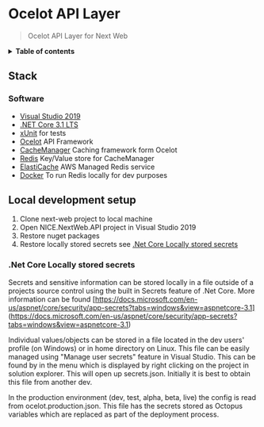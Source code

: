 # Ocelot API Layer

> Ocelot API Layer for Next Web

<details>
<summary><strong>Table of contents</strong></summary>
<!-- START doctoc -->

- [Ocelot API Layer](#ocelot-api-layer)
	- [Stack](#stack)
		- [Software](#software)
	- [Local development setup](#local-development-setup)
		- [.Net Core Locally stored secrets](#net-core-locally-stored-secrets)

<!-- END doctoc -->
</details>

## Stack

### Software

- [Visual Studio 2019](https://visualstudio.microsoft.com/vs/)
- [.NET Core 3.1 LTS](https://dotnet.microsoft.com/)
- [xUnit](https://xunit.net/) for tests
- [Ocelot](https://ocelot.readthedocs.io/) API Framework
- [CacheManager](https://cachemanager.michaco.net/) Caching framework form Ocelot
- [Redis](https://redis.io/) Key/Value store for CacheManager
- [ElastiCache](https://aws.amazon.com/elasticache/) AWS Managed Redis service
- [Docker](https://redis.io/) To run Redis locally for dev purposes

## Local development setup
1. Clone next-web project to local machine
1. Open NICE.NextWeb.API project in Visual Studio 2019
1. Restore nuget packages
1. Restore locally stored secrets see [.Net Core Locally stored secrets](#.Net-Core-Locally-stored-secrets)

### .Net Core Locally stored secrets

Secrets and sensitive information can be stored locally in a file outside of a projects source control using the built in Secrets feature of .Net Core. More information can be found [https://docs.microsoft.com/en-us/aspnet/core/security/app-secrets?tabs=windows&view=aspnetcore-3.1] (https://docs.microsoft.com/en-us/aspnet/core/security/app-secrets?tabs=windows&view=aspnetcore-3.1)

Individual values/objects can be stored in a file located in the dev users' profile (on Windows) or in home directory on Linux. This file can be easily managed using "Manage user secrets" feature in Visual Studio. This can be found by in the menu which is displayed by right clicking on the project in solution explorer. This will open up secrets.json. Initially it is best to obtain this file from another dev.

In the production environment (dev, test, alpha, beta, live) the config is read from ocelot.production.json. This file has the secrets stored as Octopus variables which are replaced as part of the deployment process. 
